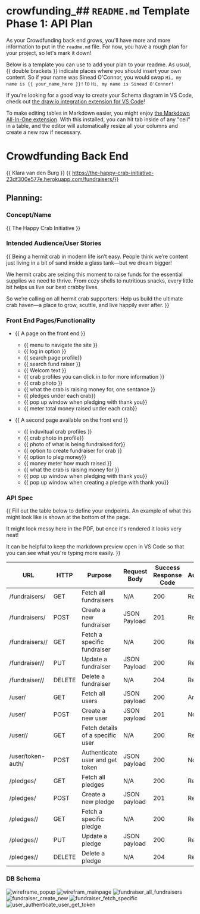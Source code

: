 # crowfunding_## `README.md` Template Phase 1: API Plan

As your Crowdfunding back end grows, you'll have more and more information to put in the `readme.md` file. For now, you have a rough plan for your project, so let's mark it down!

Below is a template you can use to add your plan to your readme. As usual, {{ double brackets }} indicate places where you should insert your own content. So if your name was Sinead O'Connor, you would swap `Hi, my name is {{ your_name_here }}!` to `Hi, my name is Sinead O'Connor!`

If you're looking for a good way to create your Schema diagram in VS Code, check out [the draw.io integration extension for VS Code](https://marketplace.visualstudio.com/items?itemName=hediet.vscode-drawio)!

To make editing tables in Markdown easier, you might enjoy [the Markdown All-In-One extension](https://marketplace.visualstudio.com/items?itemName=yzhang.markdown-all-in-one). With this installed, you can hit tab inside of any "cell" in a table, and the editor will automatically resize all your columns and create a new row if necessary.

# Crowdfunding Back End
{{ Klara van den Burg }}
{{ https://the-happy-crab-initiative-23df300e577e.herokuapp.com/fundraisers/}}

## Planning:
### Concept/Name
{{ The Happy Crab Initiative }}

### Intended Audience/User Stories
{{ Being a hermit crab in modern life isn’t easy.
People think we’re content just living in a bit of sand inside a glass tank—but we dream bigger!

We hermit crabs are seizing this moment to raise funds for the essential supplies we need to thrive. From cozy shells to nutritious snacks, every little bit helps us live our best crabby lives.

So we’re calling on all hermit crab supporters:
Help us build the ultimate crab haven—a place to grow, scuttle, and live happily ever after. }}

### Front End Pages/Functionality
- {{ A page on the front end }}
    - {{ menu to navigate the site }}
    - {{ log in option }}
    - {{ search page profile}}
    - {{ search fund raiser }}
    - {{ Welcom text }}
    - {{ crab profiles you can click in to for more information }}
    - {{ crab photo }}
    - {{ what the crab is raising money for, one sentance }}
    - {{ pledges under each crab}}
    - {{ pop up window when pledging with thank you}}
    - {{ meter total money raised under each crab}}

- {{ A second page available on the front end }}
    - {{ induvitual crab profiles }}
    - {{ crab photo in profile}}
    - {{ photo of what is being fundraised for}}
    - {{ option to create fundraiser for crab }}
    - {{ option to pleg money}}
    - {{ money meter how much raised }}
    - {{ what the crab is raising money for }}
    - {{ pop up window when pledging with thank you}}
    - {{ pop up window when creating a pledge with thank you}}

### API Spec
{{ Fill out the table below to define your endpoints. An example of what this might look like is shown at the bottom of the page. 

It might look messy here in the PDF, but once it's rendered it looks very neat! 

It can be helpful to keep the markdown preview open in VS Code so that you can see what you're typing more easily. }}

| URL                | HTTP   | Purpose                          | Request Body | Success Response Code | Authentication/Authorisation |
| ------------------ | ------ | -------------------------------- | ------------ | --------------------- | ---------------------------- |
| /fundraisers/      | GET    | Fetch all fundraisers            | N/A          | 200                   | Required (Token)             |
| /fundraisers/      | POST   | Create a new fundraiser          | JSON Payload | 201                   | Required (Token)             |
| /fundraisers/<id>/ | GET    | Fetch a specific fundraiser      | N/A          | 200                   | Required (Token)             |
| /fundraiser/<id>/  | PUT    | Update a fundraiser              | JSON Payload | 200                   | Required (owner only)        |
| /fundraiser/<id>/  | DELETE | Delete a fundraiser              | N/A          | 204                   | Required (owner only)        |
| /user/             | GET    | Fetch all users                  | JSON payload | 200                   | Any logged in user           |
| /user/             | POST   | Create a new user                | JSON payload | 201                   | None                         |
| /user/<id>/        | GET    | Fetch details of a specific user | N/A          | 200                   | Required (Token)             |
| /user/token-auth/  | POST   | Authenticate user and get token  | JSON payload | 200                   | None                         |
| /pledges/          | GET    | Fetch all pledges                | N/A          | 200                   | Required (Token)             |
| /pledges/          | POST   | Create a new pledge              | JSON payload | 201                   | Required (Token)             |
| /pledges/<id>/     | GET    | Fetch a specific pledge          | N/A          | 200                   | Required (Token)             |
| /pledges/<id>/     | PUT    | Update a pledge                  | JSON payload | 200                   | Required (supporter only)    |
| /pledges/<id>/     | DELETE | Delete a pledge                  | N/A          | 204                   | Required (supporter only)    |

### DB Schema
![wireframe_popup]( img\Happ_crab_wireframe_popup.png)
![wirefram_mainpage]( img\Happ_crab_wireframe.png)
![fundraiser_all_fundraisers](img\fundraiser_all_fundraisers.png)
![fundraiser_create_new](img\fundraiser_create_new.png)
![fundraiser_fetch_specific](img\fundraiser_fetch_specific.png)
![user_authenticate_user_get_token](img\user_authenticate_user_get_token.png)

```backend